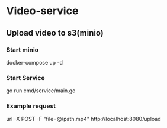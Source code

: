 # Video-service

## Upload video to s3(minio)

### Start minio
docker-compose up -d
### Start Service
go run cmd/service/main.go


### Example request
url -X POST -F "file=@/path.mp4" http://localhost:8080/upload

